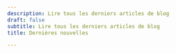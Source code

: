 ```yaml
---
description: Lire tous les derniers articles de blog
draft: false
subtitle: Lire tous les derniers articles de blog
title: Dernières nouvelles

---
```

